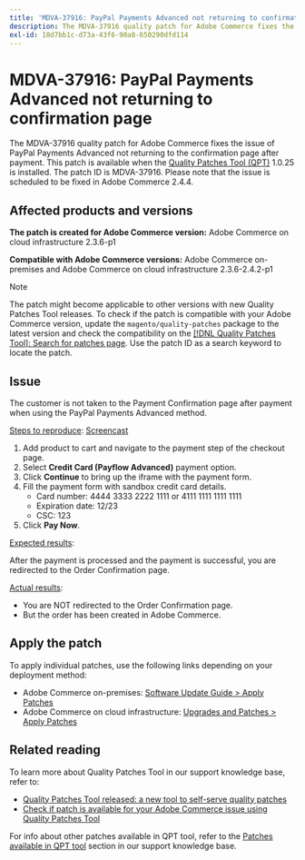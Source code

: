 ```yaml
---
title: 'MDVA-37916: PayPal Payments Advanced not returning to confirmation page'
description: The MDVA-37916 quality patch for Adobe Commerce fixes the issue of PayPal Payments Advanced not returning to the confirmation page after payment. This patch is available when the [Quality Patches Tool (QPT)](https://devdocs.magento.com/guides/v2.4/comp-mgr/patching.html#mqp) 1.0.25 is installed. The patch ID is MDVA-37916. Please note that the issue is scheduled to be fixed in Adobe Commerce 2.4.4.
exl-id: 18d7bb1c-d73a-43f6-90a8-650290dfd114
---
```

# MDVA-37916: PayPal Payments Advanced not returning to confirmation page

The MDVA-37916 quality patch for Adobe Commerce fixes the issue of PayPal Payments Advanced not returning to the confirmation page after payment. This patch is available when the [Quality Patches Tool (QPT)](https://devdocs.magento.com/guides/v2.4/comp-mgr/patching.html#mqp) 1.0.25 is installed. The patch ID is MDVA-37916. Please note that the issue is scheduled to be fixed in Adobe Commerce 2.4.4.

## Affected products and versions

**The patch is created for Adobe Commerce version:**
Adobe Commerce on cloud infrastructure 2.3.6-p1

**Compatible with Adobe Commerce versions:**
Adobe Commerce on-premises and Adobe Commerce on cloud infrastructure 2.3.6-2.4.2-p1

>[!NOTE]
>
>The patch might become applicable to other versions with new Quality Patches Tool releases. To check if the patch is compatible with your Adobe Commerce version, update the `magento/quality-patches` package to the latest version and check the compatibility on the [[!DNL Quality Patches Tool]: Search for patches page](https://devdocs.magento.com/quality-patches/tool.html#patch-grid). Use the patch ID as a search keyword to locate the patch.

## Issue

The customer is not taken to the Payment Confirmation page after payment when using the PayPal Payments Advanced method.

<u>Steps to reproduce</u>: [Screencast](https://assets.adobe.com/public/025d479b-5796-4772-6f3d-adc86306a799)

1. Add product to cart and navigate to the payment step of the checkout page.
1. Select **Credit Card (Payflow Advanced)** payment option.
1. Click **Continue** to bring up the iframe with the payment form.
1. Fill the payment form with sandbox credit card details.
    * Card number: 4444 3333 2222 1111 or 4111 1111 1111 1111
    * Expiration date: 12/23
    * CSC: 123
1. Click **Pay Now**.

<u>Expected results</u>:

After the payment is processed and the payment is successful, you are redirected to the Order Confirmation page.

<u>Actual results</u>:

* You are NOT redirected to the Order Confirmation page.
* But the order has been created in Adobe Commerce.

## Apply the patch

To apply individual patches, use the following links depending on your deployment method:

* Adobe Commerce on-premises: [Software Update Guide > Apply Patches](https://devdocs.magento.com/guides/v2.4/comp-mgr/patching/mqp.html)
* Adobe Commerce on cloud infrastructure: [Upgrades and Patches > Apply Patches](https://devdocs.magento.com/cloud/project/project-patch.html)

## Related reading

To learn more about Quality Patches Tool in our support knowledge base, refer to:

* [Quality Patches Tool released: a new tool to self-serve quality patches](/help/announcements/adobe-commerce-announcements/magento-quality-patches-released-new-tool-to-self-serve-quality-patches.md)
* [Check if patch is available for your Adobe Commerce issue using Quality Patches Tool](/help/support-tools/patches-available-in-qpt-tool/check-patch-for-magento-issue-with-magento-quality-patches.md)

For info about other patches available in QPT tool, refer to the [Patches available in QPT tool](https://support.magento.com/hc/en-us/sections/360010506631-Patches-available-in-QPT-tool-) section in our support knowledge base.
